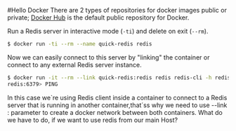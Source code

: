 #Hello Docker
There are 2 types of repositories for docker images public or private; [Docker Hub](https://hub.docker.com/) is the default public repository for Docker.

Run a Redis server in interactive mode (`-ti`) and delete on exit (`--rm`).
```sh
$ docker run -ti --rm --name quick-redis redis
```

Now we can easily connect to this server by "linking" the container or connect to any external Redis server instance.

```sh
$ docker run -it --rm --link quick-redis:redis redis redis-cli -h redis -p 6379
redis:6379> PING
```

In this case we`re using Redis client inside a container to connect to a Redis server that is running in another container,that´ss why we need to use --link <container-name>:<network-container-alias> parameter to create a docker network between both containers. What do we have to do, if we want to use redis from our main Host?
